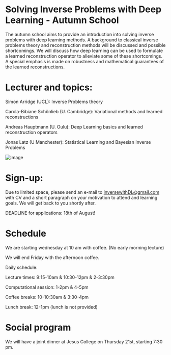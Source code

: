 # Solving Inverse Problems with Deep Learning - Autumn School

The autumn school aims to provide an introduction into solving inverse problems with deep learning methods. A background to classical inverse problems theory and reconstruction methods will be discussed and possible shortcomings. We will discuss how deep learning can be used to formulate a learned reconstruction operator to alleviate some of these shortcomings. A special emphasis is made on robustness and mathematical guarantees of the learned reconstructions. 

# Lecturer and topics: 
Simon Arridge (UCL):			        Inverse Problems theory

Carola-Bibiane Schönlieb (U. Cambridge): 	Variational methods and learned reconstructions

Andreas Hauptmann (U. Oulu): 		      Deep Learning basics and learned reconstruction operators

Jonas Latz (U Manchester): 			        Statistical Learning and Bayesian Inverse Problems


![image](https://github.com/inversewithDL/autumnschool/assets/138695100/a8ecfcbf-e629-40c0-a9c1-61512c045c32)


# Sign-up:

Due to limited space, please send an e-mail to inversewithDL@gmail.com with CV and a short paragraph on your motivation to attend and learning goals.
We will get back to you shortly after.

DEADLINE for applications: 18th of August!

# Schedule

We are starting wednesday at 10 am with coffee. (No early morning lecture)

We will end Friday with the afternoon coffee.

Daily schedule:

Lecture times: 9:15-10am & 10:30-12pm & 2-3:30pm

Computational session: 1-2pm & 4-5pm

Coffee breaks: 10-10:30am & 3:30-4pm

Lunch break: 12-1pm (lunch is not provided)


# Social program

We will have a joint dinner at Jesus College on Thursday 21st, starting 7:30 pm.
